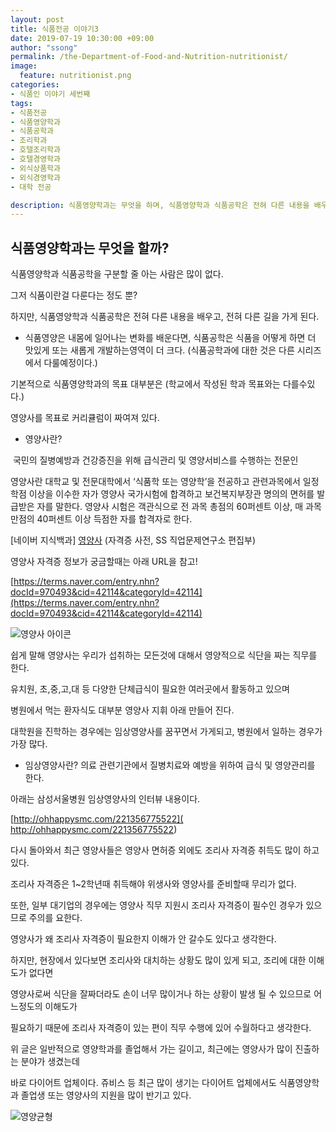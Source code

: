 ```yaml
---
layout: post
title: 식품전공 이야기3
date: 2019-07-19 10:30:00 +09:00
author: "ssong"
permalink: /the-Department-of-Food-and-Nutrition-nutritionist/
image:
  feature: nutritionist.png
categories:
- 식품인 이야기 세번째
tags:
- 식품전공 
- 식품영양학과
- 식품공학과
- 조리학과
- 호텔조리학과
- 호텔경영학과
- 외식상품학과
- 외식경영학과
- 대학 전공

description: 식품영양학과는 무엇을 하며, 식품영양학과 식품공학은 전혀 다른 내용을 배우고, 전혀 다른 길을 가게 된다. 식품영양은 내몸에 일어나는 변화를 배운다면, 식품공학은 식품을 어떻게 하면 더 맛있게 또는 새롭게 개발하는영역이 더 크다. 
---
```


##  식품영양학과는 무엇을 할까?

식품영양학과 식품공학을 구분할 줄 아는 사람은 많이 없다. 

그저 식품이란걸 다룬다는 정도 뿐? 

하지만, 식품영양학과 식품공학은 전혀 다른 내용을 배우고, 전혀 다른 길을 가게 된다. 

* 식품영양은 내몸에 일어나는 변화를 배운다면, 식품공학은 식품을 어떻게 하면 더 맛있게 또는 새롭게 개발하는영역이 더 크다. (식품공학과에 대한 것은 다른 시리즈에서 다룰예정이다.)

기본적으로 식품영양학과의 목표 대부분은 (학교에서 작성된 학과 목표와는 다를수있다.)

영양사를 목표로 커리큘럼이 짜여져 있다. 

* 영양사란?

​     국민의 질병예방과 건강증진을 위해 급식관리 및 영양서비스를 수행하는 전문인

영양사란 대학교 및 전문대학에서 ‘식품학 또는 영양학’을 전공하고 관련과목에서 일정 학점 이상을 이수한 자가       영양사 국가시험에 합격하고 보건복지부장관 명의의 면허를 발급받은 자를 말한다. 영양사 시험은 객관식으로 전    과목 총점의 60퍼센트 이상, 매 과목 만점의 40퍼센트 이상 득점한 자를 합격자로 한다.

  [네이버 지식백과] [영양사](https://terms.naver.com/entry.nhn?docId=970493) (자격증 사전, SS 직업문제연구소 편집부)

  영양사 자격증 정보가 궁금할때는 아래 URL을 참고!

  [https://terms.naver.com/entry.nhn?docId=970493&cid=42114&categoryId=42114](https://terms.naver.com/entry.nhn?docId=970493&cid=42114&categoryId=42114)



![영양사 아이콘](https://lh3.googleusercontent.com/bs5SO2mlHHZH2WewPgUdXXUSxzf-Zz2gIgBEnaJtREaQwGpryhLnzQ9X-1mGeYlC1zai-1zqpmtCbNt9uviGBpn7T5kQ9MDO2MAw_R8oeIqAdOeYgal0NMNeNvdj2V63Ry5UnsHN5eNC_QLS7i4rwCr9f7S1iqgigVnKIyU-68XTIohjrqPStgXl7PfRull2EtoQ-CBvWVbxh98HsjenG6C9RRw4JUMz_vEzsnHRc3n-ilFhmVSt_K98NI1n3EumefuhBcg3QHLNPl_DO_ByELpdNFEulSBWlNTif0MjOUfmkbC4tC6Ku3bjGwi1T4cbxHxGAXrrlyhSqV3Xx19yioB-casCw_Z_0BsqOncGz3p_66kYZSCY1MZlYmu_jQZ0DwSpM1na6CgYKVkoFr33tjkjK678oSgryQoIOIvbX39X9kmgOrAmDr46AlESXmjInD5aP9ABNrR3z_aTZ3OCTkL2-CkSlzD5s1kiRcbWtJShLPJ8sMJOGgxbzN6i6piqg4ayhq-ePc7R_83Yw2mlZDtH_4T0IgrFjhlF1JC5MLpw0Q7Zv_tjE3T6vUJzrpO-DbMovhDFJM0-j5VapAd4W5jI8tJ-MgIo9PLfdStFQkq_Ko6HWgBfcvMvMq4zIOL2J6P6dr_48dAXEzyzWiSWyrw9UaaDyQ=s512-no)





쉽게 말해 영양사는 우리가 섭취하는 모든것에 대해서 영양적으로 식단을 짜는 직무를 한다. 

유치원, 초,중,고,대 등 다양한 단체급식이 필요한 여러곳에서 활동하고 있으며

병원에서 먹는 환자식도 대부분 영양사 지휘 아래 만들어 진다. 

대학원을 진학하는 경우에는 임상영양사를 꿈꾸면서 가게되고, 병원에서 일하는 경우가 가장 많다.

* 임상영양사란? 의료 관련기관에서 질병치료와 예방을 위하여 급식 및 영양관리를 한다.

아래는 삼성서울병원 임상영양사의 인터뷰 내용이다. 

 [http://ohhappysmc.com/221356775522]( http://ohhappysmc.com/221356775522)

다시 돌아와서 최근 영양사들은 영양사 면허증 외에도 조리사 자격증 취득도 많이 하고 있다. 

조리사 자격증은 1~2학년때 취득해야 위생사와 영양사를 준비할때 무리가 없다. 

또한, 일부 대기업의 경우에는 영양사 직무 지원시 조리사 자격증이 필수인 경우가 있으므로 주의를 요한다.

영양사가 왜 조리사 자격증이 필요한지 이해가  안 갈수도 있다고 생각한다.  

 하지만, 현장에서 있다보면 조리사와 대치하는 상황도 많이 있게 되고, 조리에 대한 이해도가 없다면

영양사로써 식단을 잘짜더라도 손이 너무 많이거나 하는 상황이 발생 될 수 있으므로 어느정도의 이해도가 

필요하기 때문에 조리사 자격증이 있는 편이 직무 수행에 있어 수월하다고 생각한다.

위 글은 일반적으로 영양학과를 졸업해서 가는 길이고, 최근에는 영양사가 많이 진출하는 분야가 생겼는데

바로 다이어트 업체이다. 쥬비스 등 최근 많이 생기는 다이어트 업체에서도  식품영양학과 졸업생 또는 영양사의 지원을 많이 반기고 있다. 

![영양균형](https://lh3.googleusercontent.com/HkobMt-iPrVW-Ew201mSPQnZHXtO0s_Rw320yktREf-QIhyhDb3WcI9Y7SAYiSlq46DE7hEn_vhCB_zpumev8Ko-x719xUq39B0HwhMWFgAQINlAxcB1oGLsHvQCjCP_xnz_HMKC-3ro31JW1xTtlaDnrkMJrgNnctsBhjlZAVrUUcBm70Ev6Q4SxAn8Hr9wJO1A933RpiKqxFF4u1Vk2s3s5pz1WzWXanufQYD8Lw3oRB99p0VPdiBJ6mNhH6ttXtWRAD1iyhYcHGzJX6Gt_DsJ2ykj3khUy3IhggK6DK5fRSnaQE9gtniCCXtXp_nG5l5w1BKEfD29mQ3XDGVFHWhbLC1055B6nSsV17zAeb7H08E4huGKz19J9Tmk-ah3IlvRntNvP3nIC--3ZNrOW2cqDIgRUgOxrNEuHhrChFncFg99OfOECVcJwnxKJJaW6zPZU_nZEc1cI1zSJjSkhUfFdvJdJ4BInHSERxOiSDFY3ahRPbeuY076-WPdXYk8OeT1Jm7x-GsYGdLWEcA6uV9yilS7-ijnwx5bEtGPVaZWnpgrIjQiHsKlGQyhYtRXAOi_ePn4c8YFItanXZM90VlxC6IG-34PgM7msuYb7hqPIxUmX1OfwUX_Pr95b3HBXPrfmm2h6Qxw_2Su8SJHoUTVmJ0wCg=w1920-h1277-no)











